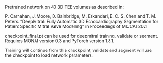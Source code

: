 Pretrained network on 40 3D TEE volumes as described in:

P. Carnahan, J. Moore, D. Bainbridge, M. Eskandari, E. C. S. Chen and T. M. Peters. “DeepMitral: Fully Automatic 3D Echocardiography Segmentation for Patient Specific Mitral Valve Modelling” in Proceedings of MICCAI 2021


checkpoint_final.pt can be used for deepmitral training, validate or segment. Requires MONAI version 0.3 and PyTorch version 1.8.1. 

Training will continue from this checkpoint, validate and segment will use the checkpoint to load network parameters.
